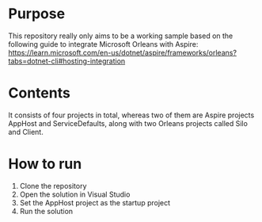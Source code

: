 # Purpose
This repository really only aims to be a working sample based on the following guide to integrate Microsoft Orleans with Aspire: https://learn.microsoft.com/en-us/dotnet/aspire/frameworks/orleans?tabs=dotnet-cli#hosting-integration

# Contents
It consists of four projects in total, whereas two of them are Aspire projects AppHost and ServiceDefaults, along with two Orleans projects called Silo and Client.

# How to run
1. Clone the repository
2. Open the solution in Visual Studio
3. Set the AppHost project as the startup project
4. Run the solution